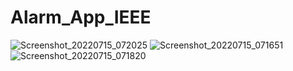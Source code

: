# Alarm_App_IEEE
![Screenshot_20220715_072025](https://user-images.githubusercontent.com/95979643/179160656-97e21fc7-16bd-4014-ac63-89b3af927d25.png)
![Screenshot_20220715_071651](https://user-images.githubusercontent.com/95979643/179160742-f8d62ef0-d475-4107-982a-292d2d8c24e9.png)
![Screenshot_20220715_071820](https://user-images.githubusercontent.com/95979643/179160765-3167fe74-812e-4688-8edb-83d8aa642db3.png)
